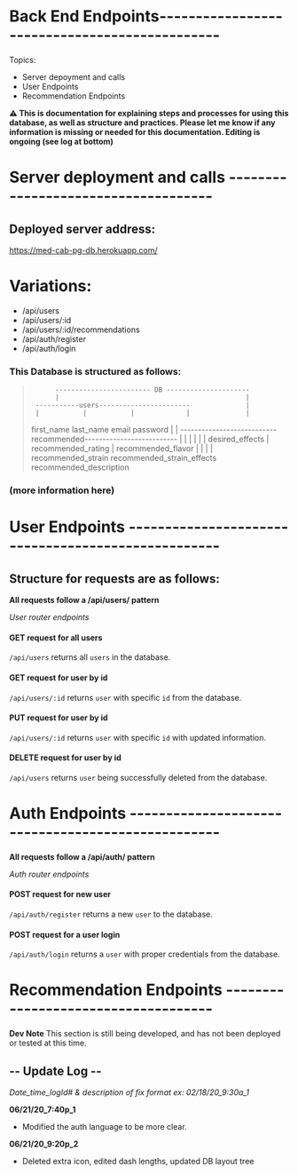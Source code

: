# Back End Endpoints----------------------------------------------

Topics:

* Server depoyment and calls
* User Endpoints
* Recommendation Endpoints

**⚠️ This is documentation for explaining steps and processes for using this database, as well as structure and practices. Please let me know if any information is missing or needed for this documentation. Editing is ongoing (see log at bottom)**


# Server deployment and calls ------------------------------------

## Deployed server address: 
https://med-cab-pg-db.herokuapp.com/

# Variations:
- /api/users
- /api/users/:id
- /api/users/:id/recommendations
- /api/auth/register
- /api/auth/login

### This Database is structured as follows:

>           ------------------------ DB ---------------------
>           |                                               |
>      -----------users-----------------------              |
>      |           |           |             |              |
> first_name   last_name     email        password          |
>                                                           |
>      ---------------------------recommended--------------------------
>      |          |          |           |           |          |
>desired_effects  |  recommended_rating  |  recommended_flavor  |
>                 |                      |                      |
>  recommended_strain   recommended_strain_effects   recommended_description


### (more information here)



# User Endpoints ---------------------------------------------------

## Structure for requests are as follows:

**All requests follow a /api/users/ pattern**


*User router endpoints*

#### GET request for all users
`/api/users`
returns all `users` in the database.

#### GET request for user by id
`/api/users/:id`
returns `user` with specific `id` from the database.

#### PUT request for user by id
`/api/users/:id`
returns `user` with specific `id` with updated information.

#### DELETE request for user by id
`/api/users`
returns `user` being successfully deleted from the database.


# Auth Endpoints --------------------------------------------------

**All requests follow a /api/auth/ pattern**


*Auth router endpoints*

#### POST request for new user
`/api/auth/register`
returns a new `user` to the database.

#### POST request for a user login
`/api/auth/login`
returns a `user` with proper credentials from the database.


# Recommendation Endpoints ------------------------------------

**Dev Note** This section is still being developed, and has not been deployed or tested at this time.



## -- Update Log --

*Date_time_logId# & description of fix format*
*ex: 02/18/20_9:30a_1*

**06/21/20_7:40p_1**
- Modified the auth language to be more clear.

**06/21/20_9:20p_2**
- Deleted extra icon, edited dash lengths, updated DB layout tree